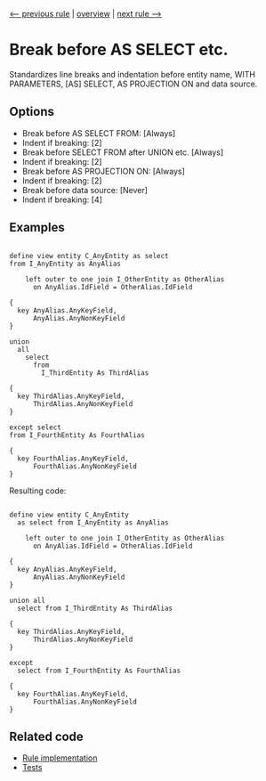 [<-- previous rule](DdlPositionDefineRule.md) | [overview](../rules.md) | [next rule -->](DdlPositionJoinRule.md)

# Break before AS SELECT etc.

Standardizes line breaks and indentation before entity name, WITH PARAMETERS, \[AS\] SELECT, AS PROJECTION ON and data source.

## Options

* Break before AS SELECT FROM: \[Always\]
* Indent if breaking: \[2\] 
* Break before SELECT FROM after UNION etc. \[Always\]
* Indent if breaking: \[2\] 
* Break before AS PROJECTION ON: \[Always\]
* Indent if breaking: \[2\] 
* Break before data source: \[Never\]
* Indent if breaking: \[4\] 

## Examples


```ASDDLS

define view entity C_AnyEntity as select
from I_AnyEntity as AnyAlias

    left outer to one join I_OtherEntity as OtherAlias
      on AnyAlias.IdField = OtherAlias.IdField

{
  key AnyAlias.AnyKeyField,
      AnyAlias.AnyNonKeyField
}

union
  all
    select
      from
        I_ThirdEntity As ThirdAlias

{
  key ThirdAlias.AnyKeyField,
      ThirdAlias.AnyNonKeyField
}

except select
from I_FourthEntity As FourthAlias

{
  key FourthAlias.AnyKeyField,
      FourthAlias.AnyNonKeyField
}
```

Resulting code:

```ASDDLS

define view entity C_AnyEntity
  as select from I_AnyEntity as AnyAlias

    left outer to one join I_OtherEntity as OtherAlias
      on AnyAlias.IdField = OtherAlias.IdField

{
  key AnyAlias.AnyKeyField,
      AnyAlias.AnyNonKeyField
}

union all
  select from I_ThirdEntity As ThirdAlias

{
  key ThirdAlias.AnyKeyField,
      ThirdAlias.AnyNonKeyField
}

except
  select from I_FourthEntity As FourthAlias

{
  key FourthAlias.AnyKeyField,
      FourthAlias.AnyNonKeyField
}
```

## Related code

* [Rule implementation](../../com.sap.adt.abapcleaner/src/com/sap/adt/abapcleaner/rules/ddl/position/DdlPositionSelectRule.java)
* [Tests](../../test/com.sap.adt.abapcleaner.test/src/com/sap/adt/abapcleaner/rules/ddl/position/DdlPositionSelectTest.java)

